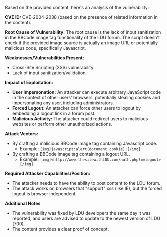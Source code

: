 Based on the provided content, here's an analysis of the vulnerability:

**CVE ID:** CVE-2004-2038 (based on the presence of related information in the content).

**Root Cause of Vulnerability:**
The root cause is the lack of input sanitization in the BBCode image tag functionality of the LDU forum. The script doesn't check if the provided image source is actually an image URL or potentially malicious code, specifically Javascript.

**Weaknesses/Vulnerabilities Present:**
- Cross-Site Scripting (XSS) vulnerability.
- Lack of input sanitization/validation.

**Impact of Exploitation:**
- **User Impersonation:** An attacker can execute arbitrary JavaScript code in the context of other users' browsers, potentially stealing cookies and impersonating any user, including administrators.
- **Forced Logout:** An attacker can force other users to logout by embedding a logout link in a forum post.
- **Malicious Activity:** The attacker could redirect users to malicious websites or perform other unauthorized actions.

**Attack Vectors:**
- By crafting a malicious BBCode image tag containing Javascript code.
  - Example: `[img]javascript:alert(document.cookie);[/img]`
- By crafting a BBCode image tag containing a logout URL.
   - Example: `[img]<http://www.thesitewithLDU.com/auth.php?m=logout>[/img]`

**Required Attacker Capabilities/Position:**
- The attacker needs to have the ability to post content to the LDU forum.
- The attack works on browsers that "support" xss (like IE), but the forced logout is browser independent.

**Additional Notes**
- The vulnerability was fixed by LDU developers the same day it was reported, and users are advised to update to the newest version of LDU (700).
- The content provides a clear proof of concept.